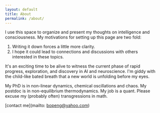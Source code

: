 ```yaml
---
layout: default
title: About
permalink: /about/
---
```


I use this space to organize and present my thoughts on intelligence and consciousness. My motivations for setting up this page are two fold:
1. Writing it down forces a little more clarity.
2. I hope it could lead to connections and discussions with others interested in these topics. 

It's an exciting time to be alive to witness the current phase of rapid progress, exploration, and discovery in AI and neuroscience. I'm giddy with the child-like bated breath that a new world is unfolding before my eyes.

My PhD is in non-linear dynamics, chemical oscillations and chaos. My postdoc is in non-equilibrium thermodynamics. My job is a quant. Please excuse my (probably often) transgressions in math.

[contact me](mailto: bopeng@yahoo.com)
